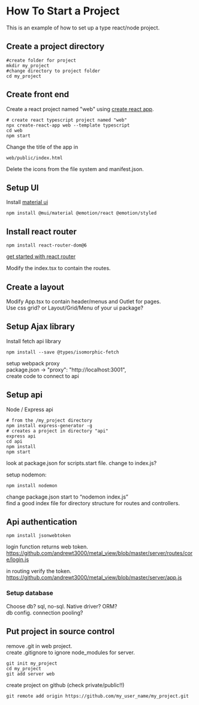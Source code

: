 # How To Start a Project

This is an example of how to set up a type react/node project.

## Create a project directory

``` console
#create folder for project
mkdir my_project
#change directory to project folder
cd my_project
```

## Create front end
Create a react project named "web" using [create react app](https://create-react-app.dev/docs/getting-started).  

```
# create react typescript project named "web"
npx create-react-app web --template typescript
cd web
npm start
```
<!-- Or Create a react/redux project named "web" using [redux tookit](https://redux.js.org/introduction/installation)

```
# Redux + Plain JS template
npx create-react-app web --template redux

# Redux + TypeScript template
npx create-react-app web --template redux-typescript
```
--->
Change the title of the app in 
```
web/public/index.html
```
Delete the icons from the file system and manifest.json.  

## Setup UI 
Install [material ui](https://mui.com/material-ui/getting-started/installation/)
```
npm install @mui/material @emotion/react @emotion/styled
```

## Install react router
```
npm install react-router-dom@6
```
[get started with react router](https://reactrouter.com/docs/en/v6/getting-started/overview)  

Modify the index.tsx to contain the routes.  
<!--- -authentication? auth0, jwt. (install jwt on server side) --->


## Create a layout
Modify App.tsx to contain header/menus and Outlet for pages.  
Use css grid? or Layout/Grid/Menu of your ui package?



## Setup Ajax library
Install fetch api library  
``` console
npm install --save @types/isomorphic-fetch  
```
setup webpack proxy  
package.json -> "proxy": "http://localhost:3001",  
create code to connect to api  


	
## Setup api
Node / Express api
```
# from the /my_project directory
npm install express-generator -g
# creates a project in directory "api"
express api
cd api
npm install
npm start
```

look at package.json for scripts.start file. change to index.js?

setup nodemon: 
```
npm install nodemon
```
change package.json start to “nodemon index.js”  
find a good index file for directory structure for routes and controllers.  

## Api authentication
```
npm install jsonwebtoken  
```
login function returns web token.  
https://github.com/andrewt3000/metal_view/blob/master/server/routes/core/login.js

in routing verify the token.
https://github.com/andrewt3000/metal_view/blob/master/server/app.js

### Setup database
Choose db? sql, no-sql.  Native driver? ORM?  
db config. connection pooling?

## Put project in source control  
remove .git in web project.  
create .gitignore to ignore node_modules for server.  
```
git init my_project   
cd my_project
git add server web
````

create project on github (check private/public!!)  
```
git remote add origin https://github.com/my_user_name/my_project.git
```